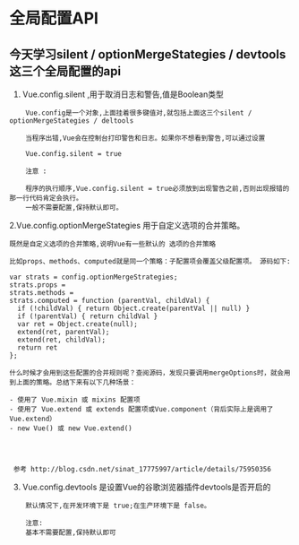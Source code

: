 # 全局配置API

## 今天学习silent / optionMergeStategies / devtools 这三个全局配置的api

1. Vue.config.silent ,用于取消日志和警告,值是Boolean类型
```
    Vue.config是一个对象,上面挂着很多键值对,就包括上面这三个silent / optionMergeStategies / deltools
    
    当程序出错,Vue会在控制台打印警告和日志。如果你不想看到警告,可以通过设置
    
    Vue.config.silent = true
    
    注意 :
    
    程序的执行顺序,Vue.config.silent = true必须放到出现警告之前,否则出现报错的那一行代码肯定会执行。
    一般不需要配置,保持默认即可。
```

2.Vue.config.optionMergeStategies 用于自定义选项的合并策略。

```
既然是自定义选项的合并策略,说明Vue有一些默认的 选项的合并策略

比如props、methods、computed就是同一个策略：子配置项会覆盖父级配置项。 源码如下:

var strats = config.optionMergeStrategies;
strats.props =
strats.methods =
strats.computed = function (parentVal, childVal) {
  if (!childVal) { return Object.create(parentVal || null) }
  if (!parentVal) { return childVal }
  var ret = Object.create(null);
  extend(ret, parentVal);
  extend(ret, childVal);
  return ret
};

什么时候才会用到这些配置的合并规则呢？查阅源码，发现只要调用mergeOptions时，就会用到上面的策略。总结下来有以下几种场景：

- 使用了 Vue.mixin 或 mixins 配置项
- 使用了 Vue.extend 或 extends 配置项或Vue.component（背后实际上是调用了Vue.extend）
- new Vue() 或 new Vue.extend()




 参考 http://blog.csdn.net/sinat_17775997/article/details/75950356

```


3. Vue.config.devtools 是设置Vue的谷歌浏览器插件devtools是否开启的

```
    默认情况下,在开发环境下是 true;在生产环境下是 false。
    
    注意: 
    基本不需要配置,保持默认即可
```

